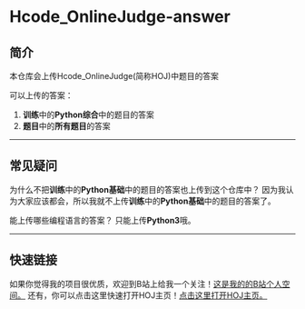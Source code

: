 # Hcode_OnlineJudge-answer

## 简介

本仓库会上传Hcode_OnlineJudge(简称HOJ)中题目的答案

可以上传的答案：

1. **训练**中的**Python综合**中的题目的答案
2. **题目**中的**所有题目**的答案

---

## 常见疑问

为什么不把**训练**中的**Python基础**中的题目的答案也上传到这个仓库中？
因为我认为大家应该都会，所以我就不上传**训练**中的**Python基础**中的题目的答案了。

能上传哪些编程语言的答案？
只能上传**Python3**哦。

---

## 快速链接

如果你觉得我的项目很优质，欢迎到B站上给我一个关注！[这是我的的B站个人空间。](https://space.bilibili.com/3493260483889303?spm_id_from=333.337.0.0)
还有，你可以点击这里快速打开HOJ主页！[点击这里打开HOJ主页。](https://oj.codinghou.cn/home)
